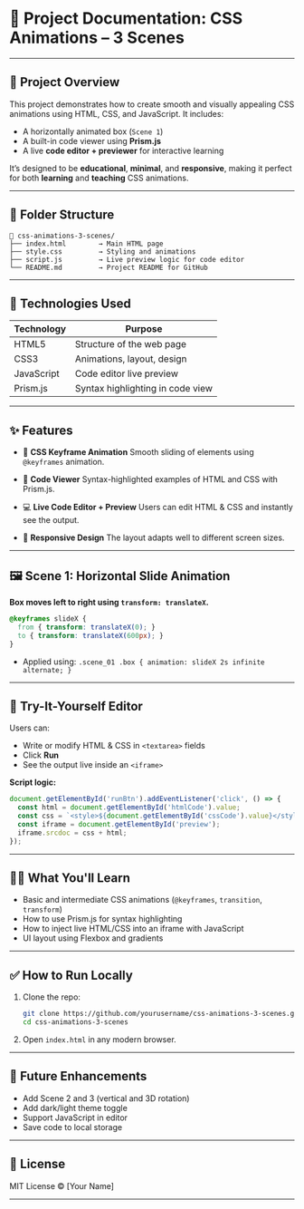 

# 📘 Project Documentation: CSS Animations – 3 Scenes

---

## 📌 Project Overview

This project demonstrates how to create smooth and visually appealing CSS animations using HTML, CSS, and JavaScript. It includes:

* A horizontally animated box (`Scene 1`)
* A built-in code viewer using **Prism.js**
* A live **code editor + previewer** for interactive learning

It’s designed to be **educational**, **minimal**, and **responsive**, making it perfect for both **learning** and **teaching** CSS animations.

---

## 🧱 Folder Structure

```
📁 css-animations-3-scenes/
├── index.html        → Main HTML page
├── style.css         → Styling and animations
├── script.js         → Live preview logic for code editor
└── README.md         → Project README for GitHub
```

---

## 🔧 Technologies Used

| Technology | Purpose                          |
| ---------- | -------------------------------- |
| HTML5      | Structure of the web page        |
| CSS3       | Animations, layout, design       |
| JavaScript | Code editor live preview         |
| Prism.js   | Syntax highlighting in code view |

---

## ✨ Features

* 🔁 **CSS Keyframe Animation**
  Smooth sliding of elements using `@keyframes` animation.

* 🧠 **Code Viewer**
  Syntax-highlighted examples of HTML and CSS with Prism.js.

* 💻 **Live Code Editor + Preview**
  Users can edit HTML & CSS and instantly see the output.

* 📱 **Responsive Design**
  The layout adapts well to different screen sizes.

---

## 🖼️ Scene 1: Horizontal Slide Animation

**Box moves left to right using `transform: translateX`.**

```css
@keyframes slideX {
  from { transform: translateX(0); }
  to { transform: translateX(600px); }
}
```

* Applied using:
  `.scene_01 .box { animation: slideX 2s infinite alternate; }`

---

## 🧪 Try-It-Yourself Editor

Users can:

* Write or modify HTML & CSS in `<textarea>` fields
* Click **Run**
* See the output live inside an `<iframe>`

**Script logic:**

```js
document.getElementById('runBtn').addEventListener('click', () => {
  const html = document.getElementById('htmlCode').value;
  const css = `<style>${document.getElementById('cssCode').value}</style>`;
  const iframe = document.getElementById('preview');
  iframe.srcdoc = css + html;
});
```

---

## 🧑‍🎓 What You'll Learn

* Basic and intermediate CSS animations (`@keyframes`, `transition`, `transform`)
* How to use Prism.js for syntax highlighting
* How to inject live HTML/CSS into an iframe with JavaScript
* UI layout using Flexbox and gradients

---

## ✅ How to Run Locally

1. Clone the repo:

   ```bash
   git clone https://github.com/yourusername/css-animations-3-scenes.git
   cd css-animations-3-scenes
   ```

2. Open `index.html` in any modern browser.

---

## 📝 Future Enhancements

* Add Scene 2 and 3 (vertical and 3D rotation)
* Add dark/light theme toggle
* Support JavaScript in editor
* Save code to local storage

---

## 📜 License

MIT License © \[Your Name]

---



